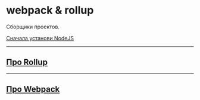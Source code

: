 # webpack & rollup

Сборщики проектов.

[Сначала установи NodeJS](https://nodejs.org/en/)

---

## [Про Rollup](https://github.com/xdpiqbx/webpack-rollup/tree/task-done-rollup)

---

## [Про Webpack](https://github.com/xdpiqbx/webpack-rollup/tree/task-done-webpack)
